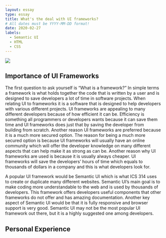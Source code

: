 ```yaml
---
layout: essay
type: essay
title: What's the deal with UI frameworks?
# All dates must be YYYY-MM-DD format!
date: 2020-02-27
labels:
  - Semantic UI
  - HTML
  - CSS
---
```


<div class="ui large rounded images">
  <img class="ui image" src="https://semantic-ui.com/images/devices.png">
</div>

## Importance of UI Frameworks 
The first question to ask yourself is “What is a framework?”  In simple terms a framework is what holds together the code that is written by a user and is designed to save developers a lot of time in software projects.  When relating UI to frameworks it is a software that is designed to help developers with various different projects. UI frameworks are appealing to many different developers because of how efficient it can be. Efficiency is something all programmers or developers wants because it can save them time and UI frameworks does just that by saving the developer from building from scratch. Another reason UI frameworks are preferred because it is a much more secured option.  The reason for being a much more secured option is because UI frameworks will usually have an online community which will offer the developer knowledge on many different aspects that can help make it as strong as can be. Another reason why UI frameworks are used is because it is usually always cheaper. UI frameworks will save the developers’ hours of time which equals to thousands of dollars in a company and this is what developers look for. 

A popular UI framework would be Semantic UI which is what ICS 314 uses to create or duplicate many different websites.  Semantic UI’s main goal is to make coding more understandable to the web and is used by thousands of developers.  This framework offers developers useful components that other frameworks do not offer and has amazing documentation. Another key aspect of Semantic UI would be that it is fully responsive and browser support is very good. Semantic UI may not be the most popular UI framework out there, but it is a highly suggested one among developers. 

## Personal Experience 

